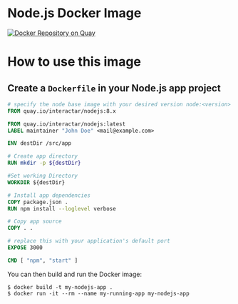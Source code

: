 # Node.js Docker Image

[![Docker Repository on Quay](https://quay.io/repository/interactar/nodejs/status "Docker Repository on Quay")](https://quay.io/repository/interactar/nodejs)

# How to use this image

## Create a `Dockerfile` in your Node.js app project

```dockerfile
# specify the node base image with your desired version node:<version>
FROM quay.io/interactar/nodejs:8.x

FROM quay.io/interactar/nodejs:latest                                                                                                                                           
LABEL maintainer "John Doe" <mail@example.com>

ENV destDir /src/app

# Create app directory
RUN mkdir -p ${destDir}

#Set working Directory
WORKDIR ${destDir}

# Install app dependencies
COPY package.json .
RUN npm install --loglevel verbose

# Copy app source
COPY . .

# replace this with your application's default port
EXPOSE 3000

CMD [ "npm", "start" ]

```

You can then build and run the Docker image:

```console
$ docker build -t my-nodejs-app .
$ docker run -it --rm --name my-running-app my-nodejs-app
```
